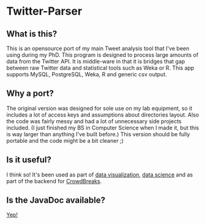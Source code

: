 Twitter-Parser
==============

What is this?
--------------

This is an opensource port of my main Tweet analysis tool that I've been using during my PhD. This program is designed to process large amounts of data from the Twitter API. It is middle-ware in that it is bridges that gap between raw Twitter data and statistical tools such as Weka or R. This app supports MySQL, PostgreSQL, Weka, R and generic csv output.


Why a port?
------------

The original version was designed for sole use on my lab equipment, so it includes a lot of access keys and assumptions about directories layout. Also the code was fairly messy and had a lot of unnecessary side projects included. (I just finished my BS in Computer Science when I made it, but this is way larger than anything I've built before.) This version should be fully portable and the code might be a bit cleaner ;)

Is it useful?
------------

I think so! It's been used as part of [data visualization](http://www.ploscompbiol.org/article/info%3Adoi%2F10.1371%2Fjournal.pcbi.1002616), [data science](http://arxiv.org/pdf/1404.3026.pdf) and as part of the backend for [CrowdBreaks](http://www.crowdbreaks.com/).


Is the JavaDoc available?
------------
[Yep!](http://toddbodnar.github.io/Twitter-Parser/)
